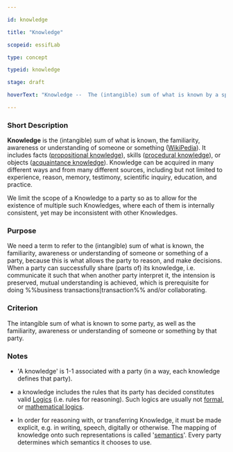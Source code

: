 ```yaml
---

id: knowledge

title: "Knowledge"

scopeid: essifLab

type: concept

typeid: knowledge

stage: draft

hoverText: "Knowledge --  The (intangible) sum of what is known by a specific Party, as well as the familiarity, awareness or understanding of someone or something by that Party."

---
```




### Short Description

**Knowledge** is the (intangible) sum of what is known, the familiarity, awareness or understanding of someone or something ([WikiPedia](https://en.wikipedia.org/wiki/Knowledge)). It includes facts ([propositional knowledge](https://en.wikipedia.org/wiki/Propositional_knowledge)), skills ([procedural knowledge](https://en.wikipedia.org/wiki/Procedural_knowledge)), or objects ([acquaintance knowledge](https://en.wikipedia.org/wiki/Knowledge_by_acquaintance)). Knowledge can be acquired in many different ways and from many different sources, including but not limited to experience, reason, memory, testimony, scientific inquiry, education, and practice.



We limit the scope of a Knowledge to a party so as to allow for the existence of multiple such Knowledges, where each of them is internally consistent, yet may be inconsistent with other Knowledges.



### Purpose

We need a term to refer to the (intangible) sum of what is known, the familiarity, awareness or understanding of someone or something of a party, because this is what allows the party to reason, and make decisions. When a party can successfully share (parts of) its knowledge, i.e. communicate it such that when another party interpret it, the intension is preserved, mutual understanding is achieved, which is prerequisite for doing %%business transactions|transaction%% and/or collaborating. 



### Criterion

The intangible sum of what is known to some party, as well as the familiarity, awareness or understanding of someone or something by that party.



### Notes

- 'A knowledge' is 1-1 associated with a party (in a way, each knowledge defines that party).

- a knowledge includes the rules that its party has decided constitutes valid [Logics](https://en.wikipedia.org/wiki/Logic) (i.e. rules for reasoning). Such logics are usually not [formal](https://en.wikipedia.org/wiki/Formal_system), or [mathematical logics](https://en.wikipedia.org/wiki/Mathematical_logic).

- In order for reasoning with, or transferring Knowledge, it must be made explicit, e.g. in writing, speech, digitally or otherwise. The mapping of knowledge onto such representations is called '[semantics](https://en.wikipedia.org/wiki/Semantics)'. Every party determines which semantics it chooses to use.
